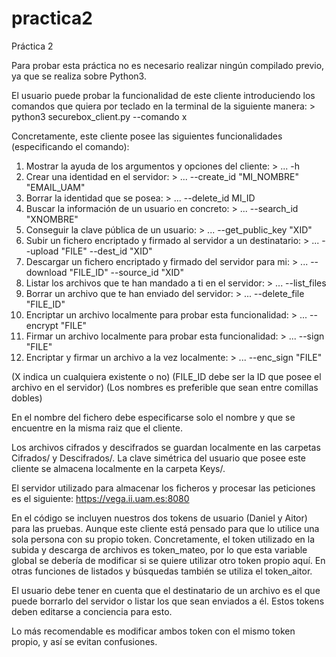 # practica2

Práctica 2

Para probar esta práctica no es necesario realizar ningún compilado previo, ya que se realiza
sobre Python3.

El usuario puede probar la funcionalidad de este cliente introduciendo los comandos que quiera
por teclado en la terminal de la siguiente manera: > python3 securebox_client.py --comando x

Concretamente, este cliente posee las siguientes funcionalidades (especificando el comando):

1. Mostrar la ayuda de los argumentos y opciones del cliente: > ... -h
2. Crear una identidad en el servidor: > ... --create_id "MI_NOMBRE" "EMAIL_UAM"
3. Borrar la identidad que se posea: > ... --delete_id MI_ID
4. Buscar la información de un usuario en concreto: > ... --search_id "XNOMBRE"
5. Conseguir la clave pública de un usuario: > ... --get_public_key "XID"
6. Subir un fichero encriptado y firmado al servidor a un destinatario: > ... --upload "FILE" --dest_id "XID"
7. Descargar un fichero encriptado y firmado del servidor para mi: > ... --download "FILE_ID" --source_id "XID"
8. Listar los archivos que te han mandado a ti en el servidor: > ... --list_files
9. Borrar un archivo que te han enviado del servidor: > ... --delete_file "FILE_ID"
10. Encriptar un archivo localmente para probar esta funcionalidad: > ... --encrypt "FILE"
11. Firmar un archivo localmente para probar esta funcionalidad: > ... --sign "FILE" 
12. Encriptar y firmar un archivo a la vez localmente: > ... --enc_sign "FILE"

(X indica un cualquiera existente o no)
(FILE_ID debe ser la ID que posee el archivo en el servidor)
(Los nombres es preferible que sean entre comillas dobles)

En el nombre del fichero debe especificarse solo el nombre y que se encuentre en la misma raiz
que el cliente.

Los archivos cifrados y descifrados se guardan localmente en las carpetas Cifrados/ y 
Descifrados/. La clave simétrica del usuario que posee este cliente se almacena localmente en
la carpeta Keys/.

El servidor utilizado para almacenar los ficheros y procesar las peticiones es el siguiente:
https://vega.ii.uam.es:8080

En el código se incluyen nuestros dos tokens de usuario (Daniel y Aitor) para las pruebas. 
Aunque este cliente está pensado para que lo utilice una sola persona con su propio token.
Concretamente, el token utilizado en la subida y descarga de archivos es token_mateo, por lo 
que esta variable global se debería de modificar si se quiere utilizar otro token propio aquí. 
En otras funciones de listados y búsquedas también se utiliza el token_aitor.

El usuario debe tener en cuenta que el destinatario de un archivo es el que puede borrarlo del
servidor o listar los que sean enviados a él. Estos tokens deben editarse a conciencia para 
esto.

Lo más recomendable es modificar ambos token con el mismo token propio, y así se evitan confusiones.
